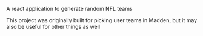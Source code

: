 A react application to generate random NFL teams

This project was originally built for picking user teams in Madden, but it may also
be useful for other things as well